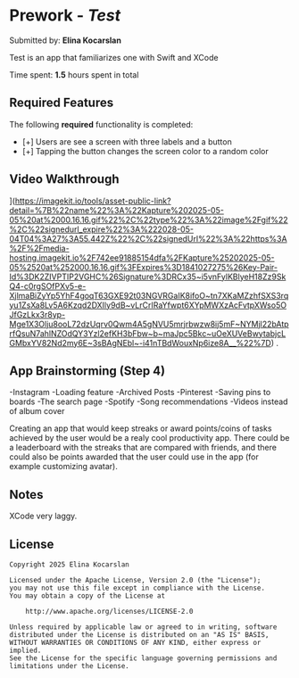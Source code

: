 # Prework - *Test*

Submitted by: **Elina Kocarslan**

Test is an app that familiarizes one with Swift and XCode

Time spent: **1.5** hours spent in total

## Required Features

The following **required** functionality is completed:

- [+] Users are see a screen with three labels and a button
- [+] Tapping the button changes the screen color to a random color

## Video Walkthrough
](https://imagekit.io/tools/asset-public-link?detail=%7B%22name%22%3A%22Kapture%202025-05-05%20at%2000.16.16.gif%22%2C%22type%22%3A%22image%2Fgif%22%2C%22signedurl_expire%22%3A%222028-05-04T04%3A27%3A55.442Z%22%2C%22signedUrl%22%3A%22https%3A%2F%2Fmedia-hosting.imagekit.io%2F742ee91885154dfa%2FKapture%25202025-05-05%2520at%252000.16.16.gif%3FExpires%3D1841027275%26Key-Pair-Id%3DK2ZIVPTIP2VGHC%26Signature%3DRCx35~i5vnFylKBlyeH18Zz9SkQ4-c0rgSOfPXv5-e-XjlmaBiZyYp5YhF4goqT63GXE92t03NGVRGaIK8ifoO~tn7XKaMZzhfSXS3rqyu1ZsXa8Lv5A6Kzqd2DXIly9dB~vLrCrIRaYfwpt6XYpMWXzAcFvtpXWso5OJfGzLkx3r8yp-Mge1X3Olju8ooL72dzUqrv0Qwm4A5gNVU5mrjrbwzw8ij5mF~NYMjl22bAtprfQsuN7ahlNZOdQY3Yzl2efKH3bFbw~b~maJpc5Bkc~uOeXUVeBwytabjcLGMbxYV82Nd2my6E~3sBAgNEbl~-i41nTBdWouxNp6ize8A__%22%7D) .

## App Brainstorming (Step 4)
-Instagram
  -Loading feature
  -Archived Posts
-Pinterest
  -Saving pins to boards
  -The search page
-Spotify
  -Song recommendations
  -Videos instead of album cover

Creating an app that would keep streaks or award points/coins of tasks achieved by the user would be a realy cool productivity app. There could be a leaderboard with the streaks that are compared with friends, and there could also be points awarded that the user could use in the app (for example customizing avatar).

## Notes

XCode very laggy.

## License

    Copyright 2025 Elina Kocarslan

    Licensed under the Apache License, Version 2.0 (the "License");
    you may not use this file except in compliance with the License.
    You may obtain a copy of the License at

        http://www.apache.org/licenses/LICENSE-2.0

    Unless required by applicable law or agreed to in writing, software
    distributed under the License is distributed on an "AS IS" BASIS,
    WITHOUT WARRANTIES OR CONDITIONS OF ANY KIND, either express or implied.
    See the License for the specific language governing permissions and
    limitations under the License.
